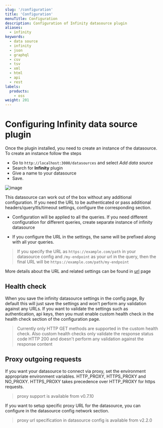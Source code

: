 ```yaml
---
slug: '/configuration'
title: 'Configuration'
menuTitle: Configuration
description: Configuration of Infinity datasource plugin
aliases:
  - infinity
keywords:
  - data source
  - infinity
  - json
  - graphql
  - csv
  - tsv
  - xml
  - html
  - api
  - rest
labels:
  products:
    - oss
weight: 201
---
```


# Configuring Infinity data source plugin

Once the plugin installed, you need to create an instance of the datasource. To create an instance follow the steps

- Go to `http://localhost:3000/datasources` and select _Add data source_
- Search for **Infinity** plugin
- Give a name to your datasource
- Save.

![image](https://user-images.githubusercontent.com/153843/118472644-f4ceab00-b700-11eb-89e1-eec404755cd0.png#center)

This datasource can work out of the box without any additional configuration. If you need the URL to be authenticated or pass additional headers/query/tls/timeout settings, configure the corresponding section.

- Configuration will be applied to all the queries. If you need different configuration for different queries, create separate instance of infinity datasource

- If you configure the URL in the settings, the same will be prefixed along with all your queries.

> If you specify the URL as `https://example.com/path` in your datasource config and `/my-endpoint` as your url in the query, then the final URL will be `https://example.com/path/my-endpoint`

More details about the URL and related settings can be found in [url](/docs/url) page

## Health check

When you save the infinity datasource settings in the config page, By default this will just save the settings and won't perform any validation against any URLs. If you want to validate the settings such as authentication, api keys, then you must enable custom health check in the health check section of the configuration page.

> Currently only HTTP GET methods are supported in the custom health check. Also custom health checks only validate the response status code HTTP 200 and doesn't perform any validation against the response content

## Proxy outgoing requests

If you want your datasource to connect via proxy, set the environment appropriate environment variables. HTTP_PROXY, HTTPS_PROXY and NO_PROXY. HTTPS_PROXY takes precedence over HTTP_PROXY for https requests.

> proxy support is available from v0.7.10

If you want to setup specific proxy URL for the datasource, you can configure in the datasource config network section.

> proxy url specification in datasource config is available from v2.2.0
